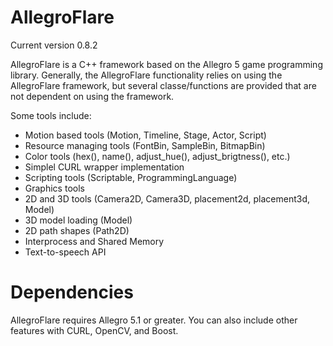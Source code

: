 AllegroFlare
=============

Current version 0.8.2


AllegroFlare is a C++ framework based on the Allegro 5 game programming library.  Generally, the AllegroFlare functionality relies on using the AllegroFlare framework, but several classe/functions are provided that are not dependent on using the framework.

Some tools include:

- Motion based tools (Motion, Timeline, Stage, Actor, Script)
- Resource managing tools (FontBin, SampleBin, BitmapBin)
- Color tools (hex(), name(), adjust_hue(), adjust_brigtness(), etc.)
- Simplel CURL wrapper implementation
- Scripting tools (Scriptable, ProgrammingLanguage)
- Graphics tools
- 2D and 3D tools (Camera2D, Camera3D, placement2d, placement3d, Model)
- 3D model loading (Model)
- 2D path shapes (Path2D)
- Interprocess and Shared Memory
- Text-to-speech API


Dependencies
============

AllegroFlare requires Allegro 5.1 or greater.  You can also include other features with CURL, OpenCV, and Boost.